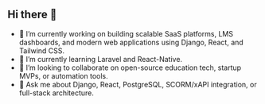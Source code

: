 ## Hi there 👋

- 🔭 I’m currently working on building scalable SaaS platforms, LMS dashboards, and modern web applications using Django, React, and Tailwind CSS.
- 🌱 I’m currently learning Laravel and React-Native.
- 👯 I’m looking to collaborate on open-source education tech, startup MVPs, or automation tools.
- 💬 Ask me about Django, React, PostgreSQL, SCORM/xAPI integration, or full-stack architecture.
